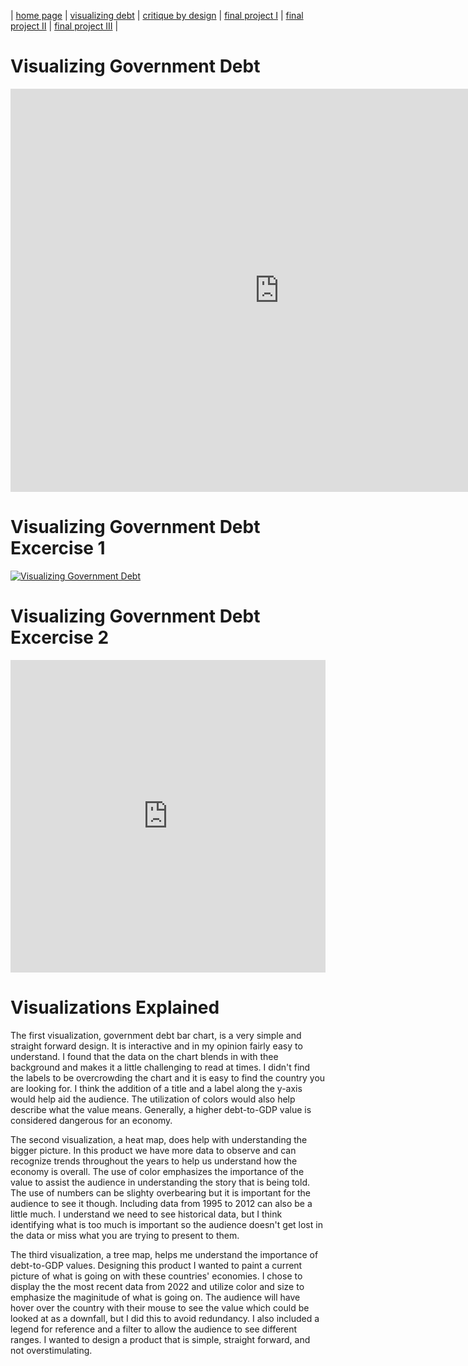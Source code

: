 | [home page](https://jhorton25.github.io/Portfolio/) | [visualizing debt](visualizing-government-debt.md) | [critique by design](critique-by-design.md) | [final project I](final-project-part-one) | [final project II](final-project-part-two) | [final project III](final-project-part-three) |

# Visualizing Government Debt
<iframe src="https://data.oecd.org/chart/7kho" width="860" height="645" style="border: 0" mozallowfullscreen="true" webkitallowfullscreen="true" allowfullscreen="true"><a href="https://data.oecd.org/chart/7kho" target="_blank">OECD Chart: General government debt, Total, % of GDP, Annual, 2022</a></iframe>

# Visualizing Government Debt Excercise 1
<div class='tableauPlaceholder' id='viz1706374392186' style='position: relative'><noscript><a href='#'><img alt='Visualizing Government Debt ' src='https:&#47;&#47;public.tableau.com&#47;static&#47;images&#47;Bo&#47;Book1_17063743796670&#47;VisualizingGovernmentDebt&#47;1_rss.png' style='border: none' /></a></noscript><object class='tableauViz'  style='display:none;'><param name='host_url' value='https%3A%2F%2Fpublic.tableau.com%2F' /> <param name='embed_code_version' value='3' /> <param name='site_root' value='' /><param name='name' value='Book1_17063743796670&#47;VisualizingGovernmentDebt' /><param name='tabs' value='no' /><param name='toolbar' value='yes' /><param name='static_image' value='https:&#47;&#47;public.tableau.com&#47;static&#47;images&#47;Bo&#47;Book1_17063743796670&#47;VisualizingGovernmentDebt&#47;1.png' /> <param name='animate_transition' value='yes' /><param name='display_static_image' value='yes' /><param name='display_spinner' value='yes' /><param name='display_overlay' value='yes' /><param name='display_count' value='yes' /><param name='language' value='en-US' /><param name='filter' value='publish=yes' /></object></div>
<script type='text/javascript'>                    
  var divElement = document.getElementById('viz1706374392186');                    
  var vizElement = divElement.getElementsByTagName('object')[0];                    
  vizElement.style.width='100%';vizElement.style.height=(divElement.offsetWidth*0.75)+'px';                    
  var scriptElement = document.createElement('script');                    
  scriptElement.src = 'https://public.tableau.com/javascripts/api/viz_v1.js';                    
  vizElement.parentNode.insertBefore(scriptElement, vizElement);                
</script>

# Visualizing Government Debt Excercise 2
<iframe
src="https://public.tableau.com/views/Book1_17063743796670/GovernmentDebttoGDP?:showVizHome=no&:embed=true"
 width="100%" height="500" seamless frameborder="0" scrolling="no"></iframe> 

# Visualizations Explained
The first visualization, government debt bar chart, is a very simple and straight forward design. It is interactive and in my opinion fairly easy to understand. I found that the data on the chart blends in with thee background and makes it a little challenging to read at times. I didn't find the labels to be overcrowding the chart and it is easy to find the country you are looking for. I think the addition of a title and a label along the y-axis would help aid the audience. The utilization of colors would also help describe what the value means. Generally, a higher debt-to-GDP value is considered dangerous for an economy. 

The second visualization, a heat map, does help with understanding the bigger picture. In this product we have more data to observe and can recognize trends throughout the years to help us understand how the economy is overall. The use of color emphasizes the importance of the value to assist the audience in understanding the story that is being told. The use of numbers can be slighty overbearing but it is important for the audience to see it though. Including data from 1995 to 2012 can also be a little much. I understand we need to see historical data, but I think identifying what is too much is important so the audience doesn't get lost in the data or miss what you are trying to present to them. 

The third visualization, a tree map, helps me understand the importance of debt-to-GDP values. Designing this product I wanted to paint a current picture of what is going on with these countries' economies. I chose to display the the most recent data from 2022 and utilize color and size to emphasize the maginitude of what is going on. The audience will have hover over the country with their mouse to see the value which could be looked at as a downfall, but I did this to avoid redundancy. I also included a legend for reference and a filter to allow the audience to see different ranges. I wanted to design a product that is simple, straight forward, and not overstimulating. 
